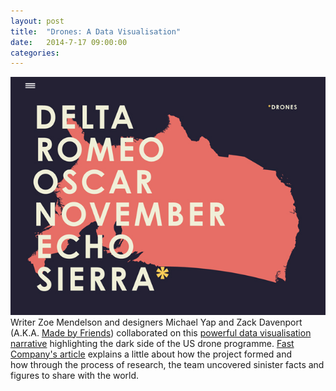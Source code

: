 ```yaml
---
layout: post
title:  "Drones: A Data Visualisation"
date:   2014-7-17 09:00:00
categories: 
---
```


![Drones: A Data Visualisation](/img/drones.jpg)
Writer Zoe Mendelson and designers Michael Yap and Zack Davenport (A.K.A. <a title="Made By Friends" href="http://madebyfriends.co/" target="_blank">Made by Friends</a>) collaborated on this <a title="Drones" href="http://www.madebyfriends.co/drones">powerful data visualisation narrative</a> highlighting the dark side of the US drone programme. <a title="Fast Co Design" href="http://www.fastcodesign.com/3032885/infographic-of-the-day/just-how-powerful-is-the-reaper-drone" target="_blank">Fast Company's article</a> explains a little about how the project formed and how through the process of research, the team uncovered sinister facts and figures to share with the world.
